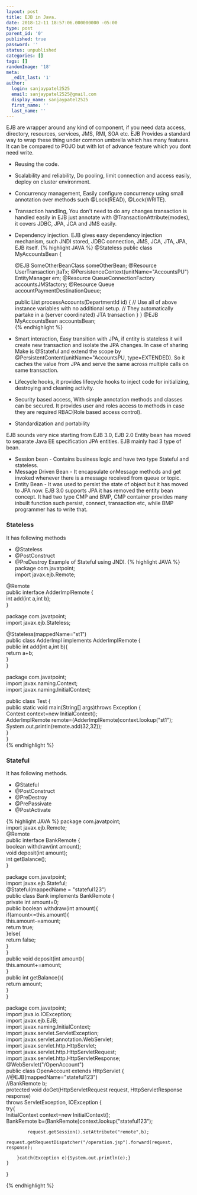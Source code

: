 ```yaml
---
layout: post
title: EJB in Java. 
date: 2018-12-11 18:57:06.000000000 -05:00
type: post
parent_id: '0'
published: true
password: ''
status: unpublished
categories: []
tags: []
randomImage: '18'
meta:
  _edit_last: '1'
author:
  login: sanjaypatel2525
  email: sanjaypatel2525@gmail.com
  display_name: sanjaypatel2525
  first_name: ''
  last_name: ''
---
```

EJB are wrapper around any kind of component, if you need data access, directory, resources, services, JMS, RMI, SOA etc. EJB Provides a standard way to wrap these thing under common umbrella which has many features. It can be compared to POJO but with lot of advance feature which you dont need write.
* Reusing the code. 
* Scalability and reliability, Do pooling, limit connection and access easily, deploy on cluster environment. 
* Concurrency management, Easily configure concurrency using small annotation over methods such @Lock(READ), @Lock(WRITE). 
* Transaction handling, You don't need to do any changes transaction is handled easily in EJB just annotate with @TransactionAttribute(modes), it covers JDBC, JPA, JCA and JMS easily. 
* Dependency injection. EJB gives easy dependency injection mechanism, such JNDI stored, JDBC connection, JMS, JCA, JTA, JPA, EJB itself. 
{% highlight JAVA %}
@Stateless
public class MyAccountsBean {

    @EJB SomeOtherBeanClass someOtherBean;
    @Resource UserTransaction jtaTx;
    @PersistenceContext(unitName="AccountsPU") EntityManager em;
    @Resource QueueConnectionFactory accountsJMSfactory;
    @Resource Queue accountPaymentDestinationQueue;

    public List<Account> processAccounts(DepartmentId id) {
        // Use all of above instance variables with no additional setup.
        // They automatically partake in a (server coordinated) JTA transaction
    }
}
@EJB MyAccountsBean accountsBean;    
{% endhighlight %}

* Smart interaction, Easy transition with JPA, if entity is stateless it will create new transaction and isolate the JPA changes. In case of sharing Make is @Stateful and extend the scope by @PersistentContent(unitName="AccountsPU, type=EXTENDED). So it caches the value from JPA and serve the same across multiple calls on same transaction.
* Lifecycle hooks, it provides lifecycle hooks to inject code for initializing, destroying and cleaning activity. 
* Security based access, With simple annotation methods and classes can be secured. It provides user and roles access to methods in case they are required RBAC(Role based access control).
* Standardization and portability

EJB sounds very nice starting from EJB 3.0, EJB 2.0 Entity bean has moved to separate Java EE specification JPA entities. EJB mainly had 3 type of bean. 
* Session bean - Contains business logic and have two type Stateful and stateless. 
* Message Driven Bean - It encapsulate onMessage methods and get invoked whenever there is a message received from queue or topic. 
* Entity Bean - It was used to persist the state of object but it has moved to JPA now. EJB 3.0 supports JPA it has removed the entity bean concept. It had two type CMP and BMP, CMP container provides many inbuilt function such persist, connect, transaction etc, while BMP programmer has to write that. 

### Stateless
It has following methods
* @Stateless
* @PostConstruct
* @PreDestroy
Example of Stateful using JNDI.
{% highlight JAVA %}
package com.javatpoint;  
import javax.ejb.Remote;  
  
@Remote  
public interface AdderImplRemote {  
int add(int a,int b);  
}  

package com.javatpoint;  
import javax.ejb.Stateless;  
  
@Stateless(mappedName="st1")  
public class AdderImpl implements AdderImplRemote {  
  public int add(int a,int b){  
      return a+b;  
  }  
}  

package com.javatpoint;  
import javax.naming.Context;  
import javax.naming.InitialContext;  
  
public class Test {  
public static void main(String[] args)throws Exception {  
    Context context=new InitialContext();  
    AdderImplRemote remote=(AdderImplRemote)context.lookup("st1");  
    System.out.println(remote.add(32,32));  
}  
}  
{% endhighlight  %}

### Stateful
It has following methods.
* @Stateful
* @PostConstruct
* @PreDestroy
* @PrePassivate
* @PostActivate

{% highlight JAVA %}
package com.javatpoint;  
import javax.ejb.Remote;  
@Remote  
public interface BankRemote {  
    boolean withdraw(int amount);  
    void deposit(int amount);  
    int getBalance();  
}  

package com.javatpoint;  
import javax.ejb.Stateful;  
@Stateful(mappedName = "stateful123")  
public class Bank implements BankRemote {  
    private int amount=0;  
    public boolean withdraw(int amount){  
        if(amount<=this.amount){  
            this.amount-=amount;  
            return true;  
        }else{  
            return false;  
        }  
    }  
    public void deposit(int amount){  
        this.amount+=amount;  
    }  
    public int getBalance(){  
        return amount;  
    }  
}  

package com.javatpoint;  
import java.io.IOException;  
import javax.ejb.EJB;  
import javax.naming.InitialContext;  
import javax.servlet.ServletException;  
import javax.servlet.annotation.WebServlet;  
import javax.servlet.http.HttpServlet;  
import javax.servlet.http.HttpServletRequest;  
import javax.servlet.http.HttpServletResponse;  
@WebServlet("/OpenAccount")  
public class OpenAccount extends HttpServlet {  
    //@EJB(mappedName="stateful123")  
    //BankRemote b;  
    protected void doGet(HttpServletRequest request, HttpServletResponse response)  
                throws ServletException, IOException {  
        try{  
            InitialContext context=new InitialContext();  
            BankRemote b=(BankRemote)context.lookup("stateful123");  
              
            request.getSession().setAttribute("remote",b);  
            request.getRequestDispatcher("/operation.jsp").forward(request, response);  
          
        }catch(Exception e){System.out.println(e);}  
    }  
}  

{% endhighlight  %}
